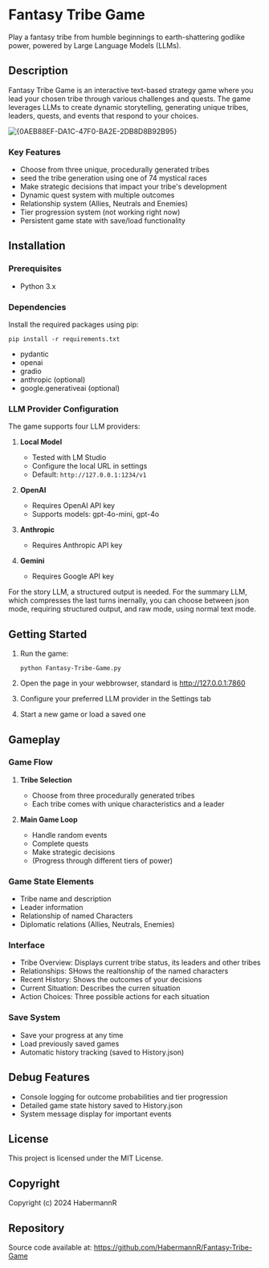 # Fantasy Tribe Game

Play a fantasy tribe from humble beginnings to earth-shattering godlike power, powered by Large Language Models (LLMs).

## Description

Fantasy Tribe Game is an interactive text-based strategy game where you lead your chosen tribe through various challenges and quests. The game leverages LLMs to create dynamic storytelling, generating unique tribes, leaders, quests, and events that respond to your choices.

![{0AEB88EF-DA1C-47F0-BA2E-2DB8D8B92B95}](https://github.com/user-attachments/assets/ba99a51b-db80-46e3-9db3-d71569e52049)


### Key Features

- Choose from three unique, procedurally generated tribes
- seed the tribe generation using one of 74 mystical races
- Make strategic decisions that impact your tribe's development
- Dynamic quest system with multiple outcomes
- Relationship system (Allies, Neutrals and Enemies)
- Tier progression system (not working right now)
- Persistent game state with save/load functionality

## Installation

### Prerequisites

- Python 3.x

### Dependencies

Install the required packages using pip:

```
pip install -r requirements.txt
```

- pydantic
- openai
- gradio
- anthropic (optional)
- google.generativeai (optional)

### LLM Provider Configuration

The game supports four LLM providers:

1. **Local Model**
   - Tested with LM Studio
   - Configure the local URL in settings
   - Default: `http://127.0.0.1:1234/v1`

2. **OpenAI**
   - Requires OpenAI API key
   - Supports models: gpt-4o-mini, gpt-4o

3. **Anthropic**
   - Requires Anthropic API key

3. **Gemini**
   - Requires Google API key

For the story LLM, a structured output is needed. For the summary LLM, which compresses the last turns inernally, you can choose between json mode, requiring structured output, and raw mode, using normal text mode.

## Getting Started

1. Run the game:
   ```
   python Fantasy-Tribe-Game.py
   ```

2. Open the page in your webbrowser, standard is http://127.0.0.1:7860
3. Configure your preferred LLM provider in the Settings tab
4. Start a new game or load a saved one
   
## Gameplay

### Game Flow
1. **Tribe Selection**
   - Choose from three procedurally generated tribes
   - Each tribe comes with unique characteristics and a leader

2. **Main Game Loop**
   - Handle random events
   - Complete quests
   - Make strategic decisions
   - (Progress through different tiers of power)

### Game State Elements
- Tribe name and description
- Leader information
- Relationship of named Characters
- Diplomatic relations (Allies, Neutrals, Enemies)

### Interface
- Tribe Overview: Displays current tribe status, its leaders and other tribes
- Relationships: SHows the realtionship of the named characters
- Recent History: Shows the outcomes of your decisions
- Current Situation: Describes the curren situation
- Action Choices: Three possible actions for each situation

### Save System
- Save your progress at any time
- Load previously saved games
- Automatic history tracking (saved to History.json)

## Debug Features

- Console logging for outcome probabilities and tier progression
- Detailed game state history saved to History.json
- System message display for important events

## License

This project is licensed under the MIT License.

## Copyright

Copyright (c) 2024 HabermannR

## Repository

Source code available at: https://github.com/HabermannR/Fantasy-Tribe-Game
